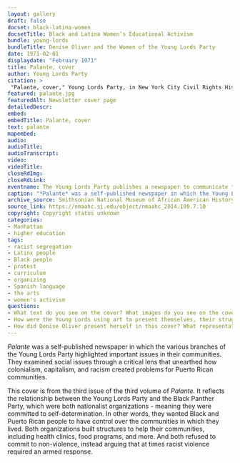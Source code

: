 ```yaml
--- 
layout: gallery
draft: false
docset: black-latina-women
docsetTitle: Black and Latina Women’s Educational Activism
bundle: young-lords
bundleTitle: Denise Oliver and the Women of the Young Lords Party
date: 1971-02-01
displaydate: "February 1971"
title: Palante, cover
author: Young Lords Party
citation: >
 "Palante, cover," Young Lords Party, in New York City Civil Rights History Project, Accessed: [Month Day, Year], https://nyccivilrightshistory.org/gallery/palante.
featured: palante.jpg
featuredAlt: Newsletter cover page
detailedDescr: 
embed: 
embedTitle: Palante, cover
text: palante
mapembed: 
audio: 
audioTitle: 
audioTranscript: 
video: 
videoTitle: 
closeRdImg: 
closeRdLink: 
eventname: The Young Lords Party publishes a newspaper to communicate their ideas. 
caption: "*Palante* was a self-published newspaper in which the Young Lords highlighted important issues in their communities. This cover is from the third issue of the third volume of *Palante.*"
archive_source: Smithsonian National Museum of African American History 
source_link: https://nmaahc.si.edu/object/nmaahc_2014.109.7.10
copyright: Copyright status unknown
categories: 
- Manhattan
- higher education
tags: 
- racist segregation
- Latinx people
- Black people
- protest
- curriculum
- organizing
- Spanish language
- the arts
- women's activism
questions:
- What text do you see on the cover? What images do you see on the cover? 
- How were the Young Lords using art to present themselves, their struggles, and their ideas for liberation? 
- How did Denise Oliver present herself in this cover? What representations of gender, including femininity and masculinity, do you see here?
--- 
```


*Palante* was a self-published newspaper in which the various branches of the Young Lords Party highlighted important issues in their communities. They examined social issues through a critical lens that unearthed how colonialism, capitalism, and racism created problems for Puerto Rican communities.

This cover is from the third issue of the third volume of *Palante.* It reflects the relationship between the Young Lords Party and the Black Panther Party, which were both nationalist organizations - meaning they were committed to self-determination. In other words, they wanted Black and Puerto Rican people to have control over the communities in which they lived. Both organizations built structures to help their communities, including health clinics, food programs, and more. And both refused to commit to non-violence, instead arguing that at times racist violence required an armed response.

